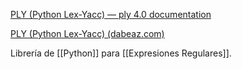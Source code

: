 [PLY (Python Lex-Yacc) — ply 4.0 documentation](https://ply.readthedocs.io/en/latest/index.html)

[PLY (Python Lex-Yacc) (dabeaz.com)](https://www.dabeaz.com/ply/ply.html)

Librería de [[Python]] para [[Expresiones Regulares]].